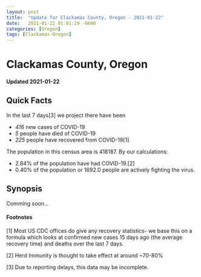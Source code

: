 ```yaml
---
layout: post
title:  "Update for Clackamas County, Oregon - 2021-01-22"
date:   2021-01-22 01:01:29 -0600
categories: [Oregon]
tags: [Clackamas-Oregon]
---
```


# Clackamas County, Oregon
#### Updated 2021-01-22

## Quick Facts

In the last 7 days[3] we project there have been
- *416* new cases of COVID-19
- *5* people have died of COVID-19
- *225* people have recovered from COVID-19[1]

The population in this census area is 418187. By our calculations:
- 2.84% of the population have had COVID-19.[2]
- 0.40% of the population or 1692.0 people are actively fighting the virus.

## Synopsis

Comming soon...


#### Footnotes

[1] Most US CDC offices do give any recovery statistics- we base this on a formula which looks at confirmed new cases
15 days ago (the average recovery time) and deaths over the last 7 days.

[2] Herd Immunity is thought to take effect at around ~70-80%

[3] Due to reporting delays, this data may be incomplete.
 
    